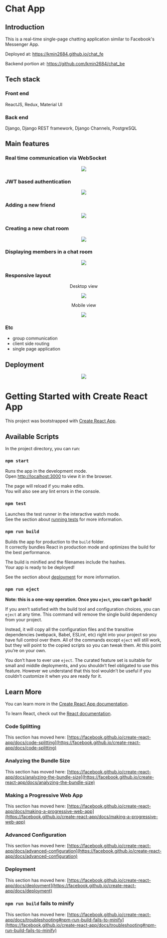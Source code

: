 # Chat App

## Introduction

This is a real-time single-page chatting application similar to Facebook's Messenger App.

Deployed at: https://kmin2684.github.io/chat_fe

Backend portion at: https://github.com/kmin2684/chat_be

## Tech stack

### Front end

ReactJS, Redux, Material UI

### Back end

Django, Django REST framework, Django Channels, PostgreSQL

## Main features

### Real time communication via WebSocket

<p align='center'>
  <img src="https://github.com/kmin2684/mock-api/blob/main/chat%20app%20images/regular-chat%20cropped%202.gif?raw=true"/>
</p>

### JWT based authentication

<p align='center'>
  <img src="https://github.com/kmin2684/mock-api/blob/main/chat%20app%20images/login2%20cropped.gif?raw=true"/>
</p>

### Adding a new friend

<p align='center'>
	 <img src="https://github.com/kmin2684/mock-api/blob/main/chat%20app%20images/add-a-new-friend%20cropped.gif?raw=true"/>
</p>

### Creating a new chat room

<p align='center'>
	 <img src="https://github.com/kmin2684/mock-api/blob/main/chat%20app%20images/add-a-new-chat%20cropped.gif?raw=true"/>
</p>

### Displaying members in a chat room

<p align='center'>
	 <img src="https://github.com/kmin2684/mock-api/blob/main/chat%20app%20images/view%20members.jpeg?raw=true"/>
</p>

### Responsive layout

<p align='center'>
	Desktop view
</p>
<p align='center'>
  <img src="https://github.com/kmin2684/mock-api/blob/main/chat%20app%20images/Desktop%20mode.PNG?raw=true"/>
</p>

<p align='center'>
Mobile view
</p>
<p align='center'>
  <img src="https://github.com/kmin2684/mock-api/blob/main/chat%20app%20images/Mobile%20mode.PNG?raw=true"/>
</p>

### Etc

- group communication
- client side routing
- single page application

## Deployment

<p align='center'>
  <img src="https://github.com/kmin2684/mock-api/blob/main/chat%20app%20images/deployment%20summary.PNG?raw=true"/>
</p>

# Getting Started with Create React App

This project was bootstrapped with [Create React App](https://github.com/facebook/create-react-app).

## Available Scripts

In the project directory, you can run:

### `npm start`

Runs the app in the development mode.\
Open [http://localhost:3000](http://localhost:3000) to view it in the browser.

The page will reload if you make edits.\
You will also see any lint errors in the console.

### `npm test`

Launches the test runner in the interactive watch mode.\
See the section about [running tests](https://facebook.github.io/create-react-app/docs/running-tests) for more information.

### `npm run build`

Builds the app for production to the `build` folder.\
It correctly bundles React in production mode and optimizes the build for the best performance.

The build is minified and the filenames include the hashes.\
Your app is ready to be deployed!

See the section about [deployment](https://facebook.github.io/create-react-app/docs/deployment) for more information.

### `npm run eject`

**Note: this is a one-way operation. Once you `eject`, you can’t go back!**

If you aren’t satisfied with the build tool and configuration choices, you can `eject` at any time. This command will remove the single build dependency from your project.

Instead, it will copy all the configuration files and the transitive dependencies (webpack, Babel, ESLint, etc) right into your project so you have full control over them. All of the commands except `eject` will still work, but they will point to the copied scripts so you can tweak them. At this point you’re on your own.

You don’t have to ever use `eject`. The curated feature set is suitable for small and middle deployments, and you shouldn’t feel obligated to use this feature. However we understand that this tool wouldn’t be useful if you couldn’t customize it when you are ready for it.

## Learn More

You can learn more in the [Create React App documentation](https://facebook.github.io/create-react-app/docs/getting-started).

To learn React, check out the [React documentation](https://reactjs.org/).

### Code Splitting

This section has moved here: [https://facebook.github.io/create-react-app/docs/code-splitting](https://facebook.github.io/create-react-app/docs/code-splitting)

### Analyzing the Bundle Size

This section has moved here: [https://facebook.github.io/create-react-app/docs/analyzing-the-bundle-size](https://facebook.github.io/create-react-app/docs/analyzing-the-bundle-size)

### Making a Progressive Web App

This section has moved here: [https://facebook.github.io/create-react-app/docs/making-a-progressive-web-app](https://facebook.github.io/create-react-app/docs/making-a-progressive-web-app)

### Advanced Configuration

This section has moved here: [https://facebook.github.io/create-react-app/docs/advanced-configuration](https://facebook.github.io/create-react-app/docs/advanced-configuration)

### Deployment

This section has moved here: [https://facebook.github.io/create-react-app/docs/deployment](https://facebook.github.io/create-react-app/docs/deployment)

### `npm run build` fails to minify

This section has moved here: [https://facebook.github.io/create-react-app/docs/troubleshooting#npm-run-build-fails-to-minify](https://facebook.github.io/create-react-app/docs/troubleshooting#npm-run-build-fails-to-minify)
